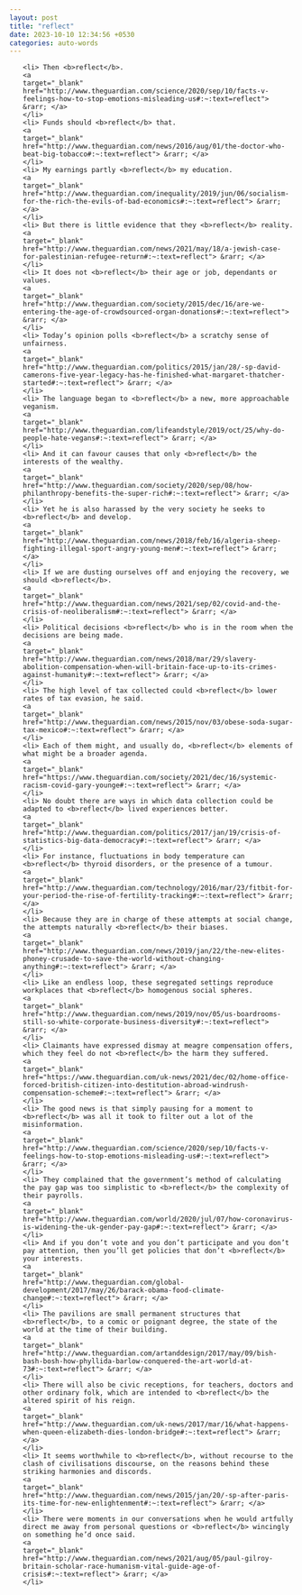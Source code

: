 ```yaml
---
layout: post
title: "reflect"
date: 2023-10-10 12:34:56 +0530
categories: auto-words
---
```

<ol>

    <li> Then <b>reflect</b>.
    <a 
    target="_blank" 
    href="http://www.theguardian.com/science/2020/sep/10/facts-v-feelings-how-to-stop-emotions-misleading-us#:~:text=reflect"> &rarr; </a>
    </li>
    <li> Funds should <b>reflect</b> that.
    <a 
    target="_blank" 
    href="http://www.theguardian.com/news/2016/aug/01/the-doctor-who-beat-big-tobacco#:~:text=reflect"> &rarr; </a>
    </li>
    <li> My earnings partly <b>reflect</b> my education.
    <a 
    target="_blank" 
    href="http://www.theguardian.com/inequality/2019/jun/06/socialism-for-the-rich-the-evils-of-bad-economics#:~:text=reflect"> &rarr; </a>
    </li>
    <li> But there is little evidence that they <b>reflect</b> reality.
    <a 
    target="_blank" 
    href="http://www.theguardian.com/news/2021/may/18/a-jewish-case-for-palestinian-refugee-return#:~:text=reflect"> &rarr; </a>
    </li>
    <li> It does not <b>reflect</b> their age or job, dependants or values.
    <a 
    target="_blank" 
    href="http://www.theguardian.com/society/2015/dec/16/are-we-entering-the-age-of-crowdsourced-organ-donations#:~:text=reflect"> &rarr; </a>
    </li>
    <li> Today’s opinion polls <b>reflect</b> a scratchy sense of unfairness.
    <a 
    target="_blank" 
    href="http://www.theguardian.com/politics/2015/jan/28/-sp-david-camerons-five-year-legacy-has-he-finished-what-margaret-thatcher-started#:~:text=reflect"> &rarr; </a>
    </li>
    <li> The language began to <b>reflect</b> a new, more approachable veganism.
    <a 
    target="_blank" 
    href="http://www.theguardian.com/lifeandstyle/2019/oct/25/why-do-people-hate-vegans#:~:text=reflect"> &rarr; </a>
    </li>
    <li> And it can favour causes that only <b>reflect</b> the interests of the wealthy.
    <a 
    target="_blank" 
    href="http://www.theguardian.com/society/2020/sep/08/how-philanthropy-benefits-the-super-rich#:~:text=reflect"> &rarr; </a>
    </li>
    <li> Yet he is also harassed by the very society he seeks to <b>reflect</b> and develop.
    <a 
    target="_blank" 
    href="http://www.theguardian.com/news/2018/feb/16/algeria-sheep-fighting-illegal-sport-angry-young-men#:~:text=reflect"> &rarr; </a>
    </li>
    <li> If we are dusting ourselves off and enjoying the recovery, we should <b>reflect</b>.
    <a 
    target="_blank" 
    href="http://www.theguardian.com/news/2021/sep/02/covid-and-the-crisis-of-neoliberalism#:~:text=reflect"> &rarr; </a>
    </li>
    <li> Political decisions <b>reflect</b> who is in the room when the decisions are being made.
    <a 
    target="_blank" 
    href="http://www.theguardian.com/news/2018/mar/29/slavery-abolition-compensation-when-will-britain-face-up-to-its-crimes-against-humanity#:~:text=reflect"> &rarr; </a>
    </li>
    <li> The high level of tax collected could <b>reflect</b> lower rates of tax evasion, he said.
    <a 
    target="_blank" 
    href="http://www.theguardian.com/news/2015/nov/03/obese-soda-sugar-tax-mexico#:~:text=reflect"> &rarr; </a>
    </li>
    <li> Each of them might, and usually do, <b>reflect</b> elements of what might be a broader agenda.
    <a 
    target="_blank" 
    href="https://www.theguardian.com/society/2021/dec/16/systemic-racism-covid-gary-younge#:~:text=reflect"> &rarr; </a>
    </li>
    <li> No doubt there are ways in which data collection could be adapted to <b>reflect</b> lived experiences better.
    <a 
    target="_blank" 
    href="http://www.theguardian.com/politics/2017/jan/19/crisis-of-statistics-big-data-democracy#:~:text=reflect"> &rarr; </a>
    </li>
    <li> For instance, fluctuations in body temperature can <b>reflect</b> thyroid disorders, or the presence of a tumour.
    <a 
    target="_blank" 
    href="http://www.theguardian.com/technology/2016/mar/23/fitbit-for-your-period-the-rise-of-fertility-tracking#:~:text=reflect"> &rarr; </a>
    </li>
    <li> Because they are in charge of these attempts at social change, the attempts naturally <b>reflect</b> their biases.
    <a 
    target="_blank" 
    href="http://www.theguardian.com/news/2019/jan/22/the-new-elites-phoney-crusade-to-save-the-world-without-changing-anything#:~:text=reflect"> &rarr; </a>
    </li>
    <li> Like an endless loop, these segregated settings reproduce workplaces that <b>reflect</b> homogenous social spheres.
    <a 
    target="_blank" 
    href="http://www.theguardian.com/news/2019/nov/05/us-boardrooms-still-so-white-corporate-business-diversity#:~:text=reflect"> &rarr; </a>
    </li>
    <li> Claimants have expressed dismay at meagre compensation offers, which they feel do not <b>reflect</b> the harm they suffered.
    <a 
    target="_blank" 
    href="https://www.theguardian.com/uk-news/2021/dec/02/home-office-forced-british-citizen-into-destitution-abroad-windrush-compensation-scheme#:~:text=reflect"> &rarr; </a>
    </li>
    <li> The good news is that simply pausing for a moment to <b>reflect</b> was all it took to filter out a lot of the misinformation.
    <a 
    target="_blank" 
    href="http://www.theguardian.com/science/2020/sep/10/facts-v-feelings-how-to-stop-emotions-misleading-us#:~:text=reflect"> &rarr; </a>
    </li>
    <li> They complained that the government’s method of calculating the pay gap was too simplistic to <b>reflect</b> the complexity of their payrolls.
    <a 
    target="_blank" 
    href="http://www.theguardian.com/world/2020/jul/07/how-coronavirus-is-widening-the-uk-gender-pay-gap#:~:text=reflect"> &rarr; </a>
    </li>
    <li> And if you don’t vote and you don’t participate and you don’t pay attention, then you’ll get policies that don’t <b>reflect</b> your interests.
    <a 
    target="_blank" 
    href="http://www.theguardian.com/global-development/2017/may/26/barack-obama-food-climate-change#:~:text=reflect"> &rarr; </a>
    </li>
    <li> The pavilions are small permanent structures that <b>reflect</b>, to a comic or poignant degree, the state of the world at the time of their building.
    <a 
    target="_blank" 
    href="http://www.theguardian.com/artanddesign/2017/may/09/bish-bash-bosh-how-phyllida-barlow-conquered-the-art-world-at-73#:~:text=reflect"> &rarr; </a>
    </li>
    <li> There will also be civic receptions, for teachers, doctors and other ordinary folk, which are intended to <b>reflect</b> the altered spirit of his reign.
    <a 
    target="_blank" 
    href="http://www.theguardian.com/uk-news/2017/mar/16/what-happens-when-queen-elizabeth-dies-london-bridge#:~:text=reflect"> &rarr; </a>
    </li>
    <li> It seems worthwhile to <b>reflect</b>, without recourse to the clash of civilisations discourse, on the reasons behind these striking harmonies and discords.
    <a 
    target="_blank" 
    href="http://www.theguardian.com/news/2015/jan/20/-sp-after-paris-its-time-for-new-enlightenment#:~:text=reflect"> &rarr; </a>
    </li>
    <li> There were moments in our conversations when he would artfully direct me away from personal questions or <b>reflect</b> wincingly on something he’d once said.
    <a 
    target="_blank" 
    href="http://www.theguardian.com/news/2021/aug/05/paul-gilroy-britain-scholar-race-humanism-vital-guide-age-of-crisis#:~:text=reflect"> &rarr; </a>
    </li>